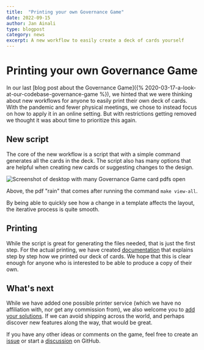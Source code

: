 ```yaml
---
title:  "Printing your own Governance Game"
date: 2022-09-15
author: Jan Ainali
type: blogpost
category: news
excerpt: A new workflow to easily create a deck of cards yourself
---
```


# Printing your own Governance Game

In our last [blog post about the Governance Game]({% 2020-03-17-a-look-at-our-codebase-governance-game %}), we hinted that we were thinking about new workflows for anyone to easily print their own deck of cards.
With the pandemic and fewer physical meetings, we chose to instead focus on how to apply it in an online setting.
But with restrictions getting removed we thought it was about time to prioritize this again.

## New script

The core of the new workflow is a script that with a simple command generates all the cards in the deck.
The script also has many options that are helpful when creating new cards or suggesting changes to the design.

![Screenshot of desktop with many Governance Game card pdfs open]({{site.url}}/assets/pdf-rain.png)

Above, the pdf "rain" that comes after running the command `make view-all`.

By being able to quickly see how a change in a template affects the layout, the iterative process is quite smooth.

## Printing

While the script is great for generating the files needed, that is just the first step.
For the actual printing, we have created [documentation](https://github.com/publiccodenet/governance-game/blob/develop/PRINTING.md) that explains step by step how we printed our deck of cards.
We hope that this is clear enough for anyone who is interested to be able to produce a copy of their own.

## What's next

While we have added one possible printer service (which we have no affiliation with, nor get any commission from), we also welcome you to [add your solutions](https://github.com/publiccodenet/governance-game/blob/develop/CONTRIBUTING.md#adding-a-printing-process).
If we can avoid shipping across the world, and perhaps discover new features along the way, that would be great.

If you have any other ideas or comments on the game, feel free to create an [issue](https://github.com/publiccodenet/governance-game/issues/new) or start a [discussion](https://github.com/publiccodenet/governance-game/discussions) on GitHub.
